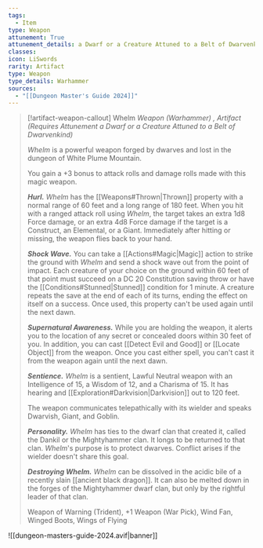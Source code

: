 ```yaml
---
tags:
  - Item
type: Weapon
attunement: True
attunement_details: a Dwarf or a Creature Attuned to a Belt of Dwarvenkind
classes:
icon: LiSwords
rarity: Artifact
type: Weapon
type_details: Warhammer
sources: 
  - "[[Dungeon Master's Guide 2024]]"
---
```

>[!artifact-weapon-callout] Whelm
>_Weapon (Warhammer) , Artifact (Requires Attunement a Dwarf or a Creature Attuned to a Belt of Dwarvenkind)_
>
>_Whelm_ is a powerful weapon forged by dwarves and lost in the dungeon of White Plume Mountain.
>
>You gain a +3 bonus to attack rolls and damage rolls made with this magic weapon.
>
>**_Hurl._** _Whelm_ has the [[Weapons#Thrown\|Thrown]] property with a normal range of 60 feet and a long range of 180 feet. When you hit with a ranged attack roll using _Whelm_, the target takes an extra 1d8 Force damage, or an extra 4d8 Force damage if the target is a Construct, an Elemental, or a Giant. Immediately after hitting or missing, the weapon flies back to your hand.
>
>**_Shock Wave._** You can take a [[Actions#Magic\|Magic]] action to strike the ground with _Whelm_ and send a shock wave out from the point of impact. Each creature of your choice on the ground within 60 feet of that point must succeed on a DC 20 Constitution saving throw or have the [[Conditions#Stunned\|Stunned]] condition for 1 minute. A creature repeats the save at the end of each of its turns, ending the effect on itself on a success. Once used, this property can't be used again until the next dawn.
>
>**_Supernatural Awareness._** While you are holding the weapon, it alerts you to the location of any secret or concealed doors within 30 feet of you. In addition, you can cast [[Detect Evil and Good]] or [[Locate Object]] from the weapon. Once you cast either spell, you can't cast it from the weapon again until the next dawn.
>
>**_Sentience._** _Whelm_ is a sentient, Lawful Neutral weapon with an Intelligence of 15, a Wisdom of 12, and a Charisma of 15. It has hearing and [[Exploration#Darkvision\|Darkvision]] out to 120 feet.
>
>The weapon communicates telepathically with its wielder and speaks Dwarvish, Giant, and Goblin.
>
>**_Personality._** _Whelm_ has ties to the dwarf clan that created it, called the Dankil or the Mightyhammer clan. It longs to be returned to that clan. _Whelm_'s purpose is to protect dwarves. Conflict arises if the wielder doesn't share this goal.
>
>**_Destroying Whelm._** _Whelm_ can be dissolved in the acidic bile of a recently slain [[ancient black dragon]]. It can also be melted down in the forges of the Mightyhammer dwarf clan, but only by the rightful leader of that clan.
>
>
>Weapon of Warning (Trident), +1 Weapon (War Pick), Wind Fan, Winged Boots, Wings of Flying
>


![[dungeon-masters-guide-2024.avif|banner]]